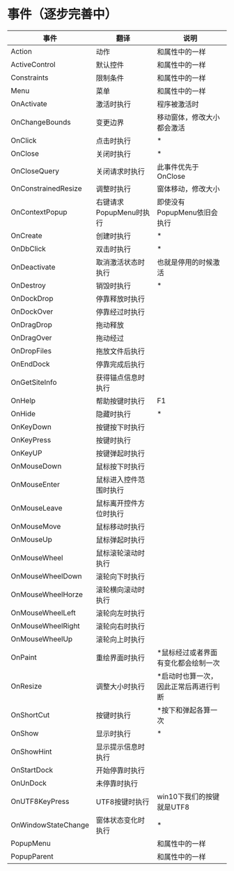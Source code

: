 # 事件（逐步完善中）

| 事件                | 翻译                    | 说明                                  |
| ------------------- | ----------------------- | ------------------------------------- |
| Action              | 动作                    | 和属性中的一样                        |
| ActiveControl       | 默认控件                | 和属性中的一样                        |
| Constraints         | 限制条件                | 和属性中的一样                        |
| Menu                | 菜单                    | 和属性中的一样                        |
| OnActivate          | 激活时执行              | 程序被激活时                          |
| OnChangeBounds      | 变更边界                | 移动窗体，修改大小都会激活            |
| OnClick             | 点击时执行              | *                                     |
| OnClose             | 关闭时执行              | *                                     |
| OnCloseQuery        | 关闭请求时执行          | 此事件优先于OnClose                   |
| OnConstrainedResize | 调整时执行              | 窗体移动，修改大小                    |
| OnContextPopup      | 右键请求PopupMenu时执行 | 即使没有PopupMenu依旧会执行           |
| OnCreate            | 创建时执行              | *                                     |
| OnDbClick           | 双击时执行              | *                                     |
| OnDeactivate        | 取消激活状态时执行      | 也就是停用的时候激活                  |
| OnDestroy           | 销毁时执行              | *                                     |
| OnDockDrop          | 停靠释放时执行          |                                       |
| OnDockOver          | 停靠经过时执行          |                                       |
| OnDragDrop          | 拖动释放                |                                       |
| OnDragOver          | 拖动经过                |                                       |
| OnDropFiles         | 拖放文件后执行          |                                       |
| OnEndDock           | 停靠完成后执行          |                                       |
| OnGetSiteInfo       | 获得锚点信息时执行      |                                       |
| OnHelp              | 帮助按键时执行          | F1                                    |
| OnHide              | 隐藏时执行              | *                                     |
| OnKeyDown           | 按键按下时执行          |                                       |
| OnKeyPress          | 按键时执行              |                                       |
| OnKeyUP             | 按键弹起时执行          |                                       |
| OnMouseDown         | 鼠标按下时执行          |                                       |
| OnMouseEnter        | 鼠标进入控件范围时执行  |                                       |
| OnMouseLeave        | 鼠标离开控件方位时执行  |                                       |
| OnMouseMove         | 鼠标移动时执行          |                                       |
| OnMouseUp           | 鼠标弹起时执行          |                                       |
| OnMouseWheel        | 鼠标滚轮滚动时执行      |                                       |
| OnMouseWheelDown    | 滚轮向下时执行          |                                       |
| OnMouseWheelHorze   | 滚轮横向滚动时执行      |                                       |
| OnMouseWheelLeft    | 滚轮向左时执行          |                                       |
| OnMouseWheelRight   | 滚轮向右时执行          |                                       |
| OnMouseWheelUp      | 滚轮向上时执行          |                                       |
| OnPaint             | 重绘界面时执行          | *鼠标经过或者界面有变化都会绘制一次   |
| OnResize            | 调整大小时执行          | *启动时也算一次，因此正常后再进行判断 |
| OnShortCut          | 按键时执行              | *按下和弹起各算一次                   |
| OnShow              | 显示时执行              | *                                     |
| OnShowHint          | 显示提示信息时执行      |                                       |
| OnStartDock         | 开始停靠时执行          |                                       |
| OnUnDock            | 未停靠时执行            |                                       |
| OnUTF8KeyPress      | UTF8按键时执行          | win10下我们的按键就是UTF8             |
| OnWindowStateChange | 窗体状态变化时执行      | *                                     |
| PopupMenu           |                         | 和属性中的一样                        |
| PopupParent         |                         | 和属性中的一样                        |

